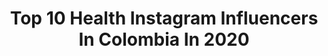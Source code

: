 ---
title: Top 10 Health Instagram Influencers In Colombia In 2020
description: >-
  Find top health Instagram influencers in Colombia in 2020. Most popular hashtags: #tbt #beach #selfie #love.
platform: Instagram
profiles:
  - username: "mcarolinapadilla"
    fullname: >-
      María Carolina Padilla Durán
    location: "Colombia"
    followers: 7221
    engagement: 1585
    commentsToLikes: 0.040135
    id: ckap4b8sf6kuo0i782a68d4ls
    verified: false
    hashtags: "#family, #cool, #vsco, #fit"
  - username: "anacespedesc"
    fullname: >-
      ANA C.
    location: "Colombia"
    followers: 352905
    engagement: 429
    commentsToLikes: 0.022083
    id: ck8sz2flhmx4e0j78jyq6uyfm
    verified: false
    hashtags: "#tbt, #nofilters"
  - username: "kevincardenas__"
    fullname: >-
      Kevin Cardenas
    location: "Colombia"
    followers: 54938
    engagement: 371
    commentsToLikes: 0.028165
    id: ckapckj38474m0i788cgi5sma
    verified: false
    hashtags: "#mensfashion, #model, #viajar, #goodnight"
  - username: "lilkim_arias"
    fullname: >-
      ▪️K I M▪️
    location: "Colombia"
    followers: 6076
    engagement: 754
    commentsToLikes: 0.051415
    id: ckap19d0rtlwd0i78j2da9aoi
    verified: false
    hashtags: "#helthylifestyle, #fit, #palmtrees, #naturalbodybuillding"
  - username: "dzabaletam"
    fullname: >-
      Daniela Zabaleta Montesm
    location: "Colombia"
    followers: 28137
    engagement: 317
    commentsToLikes: 0.025866
    id: ck6ttpyygbz0o0j71h7yzesg9
    verified: false
    hashtags: "#staypositive, #quarantine, #stayhome, #felizlunes"
  - username: "saracorrales"
    fullname: >-
      SARA ✮ CORRALES
    location: "Colombia"
    followers: 2601414
    engagement: 67
    commentsToLikes: 0.021446
    id: ck5ch6h9aq6z60i11in5hk731
    verified: true
    hashtags: "#tbt, #losroques, #venezuela, #beach"
  - username: "serg2210"
    fullname: >-
      Sergio
    location: "Colombia"
    followers: 4422
    engagement: 2223
    commentsToLikes: 0.028061
    id: ck5c77vu56zz10i11u03xym2o
    verified: false
    hashtags: "#bestfriends, #topgun, #halloween, #halloweenparty"
  - username: "the_runaddict"
    fullname: >-
      George | Running & Tri Junkie
    location: "Colombia"
    followers: 9292
    engagement: 811
    commentsToLikes: 0.102786
    id: ckaozhml1lxdo0i78gltg1vkd
    verified: false
    hashtags: "#gayfit, #pride, #igrunner, #coparunners"
  - username: "naty.desafio15"
    fullname: >-
      NATALIA VARGAS ❤️🇨🇴
    location: "Colombia"
    followers: 40513
    engagement: 730
    commentsToLikes: 0.026661
    id: ck5zqdfmfuega0i14yvkra2cm
    verified: false
    hashtags: "#unbroken, #entrenamiento, #stayathome, #flips"
  - username: "mariaclaraceballos89"
    fullname: >-
      Maria Clara Ceballos
    location: "Colombia"
    followers: 458771
    engagement: 174
    commentsToLikes: 0.030731
    id: ck8sxh8y1hdyg0j78njfdve7w
    verified: true
    hashtags: "#love, #masqueunbox, #estamoslistos, #mividacomomama"
---